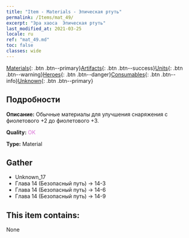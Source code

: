 ```yaml
---
title: "Item - Materials - Эпическая ртуть"
permalink: /Items/mat_49/
excerpt: "Эра хаоса  Эпическая ртуть"
last_modified_at: 2021-03-25
locale: ru
ref: "mat_49.md"
toc: false
classes: wide
---
```

 [Materials](/ru/Items/){: .btn .btn--primary}[Artifacts](/ru/Items/Artifacts/){: .btn .btn--success}[Units](/ru/Items/Units/){: .btn .btn--warning}[Heroes](/ru/Items/Heroes/){: .btn .btn--danger}[Consumables](/ru/Items/Consumables/){: .btn .btn--info}[Unknown](/ru/Items/Unknown/){: .btn .btn--primary}

## Подробности
 **Описание:** Обычные материалы для улучшения снаряжения c фиолетового +2 до фиолетового +3.

 **Quality:** <span style="color: #DA70D6">OK</span>

 **Type:** Material

## Gather

*    Unknown_17 
*    Глава 14 (Безопасный путь) -> 14-3 
*    Глава 14 (Безопасный путь) -> 14-6 
*    Глава 14 (Безопасный путь) -> 14-9 

## This item contains:

  None

